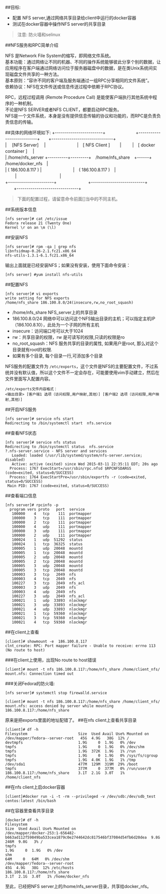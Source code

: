       
##目标:     
* 配置 NFS server,通过网络共享目录给client中运行的docker容器
* 测试在docker容器中操作NFS server的共享目录

>注意:
防火墙和selinux

##NFS服务和RPC简单介绍

NFS 是Network File System的缩写，即网络文件系统。          
    基本功能：通过网络让不同的机器、不同的操作系统能够彼此分享个别的数据，让应用程序在客户端通过网络访问位于服务器磁盘中的数据，是在类Unix系统间实现磁盘文件共享的一种方法。       
    基本原则：“容许不同的客户端及服务端通过一组RPC分享相同的文件系统”。           
    依赖协议：NFS在文件传送或信息传送过程中依赖于RPC协议。           

RPC，远程过程调用 (Remote Procedure Call) 是能使客户端执行其他系统中程序的一种机制。         
    不论是NFS SERVER或者NFS CLIENT，都要启动RPC服务。         
    NFS是一个文件系统，本身是没有提供信息传输的协议和功能的，而RPC是负责负责信息的传输。        

##具体的网络环境如下:
+------------------------+　　　　　　　+---------------------------+　　+-------------------------------+        
|　 [NFS Server] 　| 　　　　　　　|　[    NFS Client    ]　 　|  　  　|　[ docker container ]　  |          
| /home/nfs_server +----------+---------+　/home/nfs_share　+------+　 /home/docker_nfs　|            
| ( 186.100.8.117 ) |　　　　　　 　|　( 186.100.8.117 )　| 　　 |　　　　　　　　　　|                
+-----------------------+　　　 　　　　+---------------------------+  　　+-------------------------------+           

>下面的配置过程，请留意命令前面[]当中的不同主机。

##系统版本信息
```shell
[nfs server]# cat /etc/issue
Fedora release 21 (Twenty One)
Kernel \r on an \m (\l)  
```   
##安装NFS
```shell
[nfs server]# rpm -qa | grep nfs
libnfsidmap-0.26-2.1.fc21.x86_64
nfs-utils-1.3.1-6.1.fc21.x86_64
```
输出上面就是已经安装NFS；如果没有安装，使用下面命令安装：
```
[nfs server] #yum install nfs-utils
```
##配置NFS
```
[nfs server]# vi exports
write setting for NFS exports
/home/nfs_share 186.100.8.0/24(insecure,rw,no_root_squash)
```
* /home/nfs_share NFS_server上的共享目录
* 186.100.8.0/24  网络中可以访问这个NFS输出目录的主机；可以指定主机IP（186.100.8.10），此处为一个子网的所有主机
* insecure：访问端口号可以大于1024
* rw：共享目录的权限，rw 是可读写的权限,只读的权限是ro
* no_root_squash：NFS 服务共享的目录的属性, 如果用户是root, 那么对这个目录就有root的权限.
* 如果有多个目录, 每个目录一行,可添加多个目录

NFS服务的配置文件为 `/etc/exports`，这个文件是NFS的主要配置文件，不过系统并没有默认值，所以这个文件不一定会存在，可能要使用vim手动建立，然后在文件里面写入配置内容。
        
    /etc/exports文件内容格式：
    <输出目录> [客户端1 选项（访问权限,用户映射,其他）] [客户端2 选项（访问权限,用户映射,其他）]


##开启NFS服务
```
[nfs server]# service nfs start
Redirecting to /bin/systemctl start  nfs.service
```
##查看NFS状态
```shell
[nfs server]# service nfs status    
Redirecting to /bin/systemctl status  nfs.service   
?.nfs-server.service - NFS server and services    
   Loaded: loaded (/usr/lib/systemd/system/nfs-server.service; disabled)
   Active: active (exited) since Wed 2015-03-11 22:35:11 EDT; 20s ago
  Process: 1767 ExecStart=/usr/sbin/rpc.nfsd $RPCNFSDARGS (code=exited, status=0/SUCCESS)
  Process: 1764 ExecStartPre=/usr/sbin/exportfs -r (code=exited, status=0/SUCCESS)
 Main PID: 1767 (code=exited, status=0/SUCCESS)
 ```
 ##查看端口信息
 ```shell
[nfs server]# rpcinfo -p
   program vers proto   port  service
    100000    4   tcp    111  portmapper
    100000    3   tcp    111  portmapper
    100000    2   tcp    111  portmapper
    100000    4   udp    111  portmapper
    100000    3   udp    111  portmapper
    100000    2   udp    111  portmapper
    100024    1   udp  51292  status
    100024    1   tcp  36325  status
    100005    1   udp  20048  mountd
    100005    1   tcp  20048  mountd
    100005    2   udp  20048  mountd
    100005    2   tcp  20048  mountd
    100005    3   udp  20048  mountd
    100005    3   tcp  20048  mountd
    100003    3   tcp   2049  nfs
    100003    4   tcp   2049  nfs
    100227    3   tcp   2049  nfs_acl
    100003    3   udp   2049  nfs
    100003    4   udp   2049  nfs
    100227    3   udp   2049  nfs_acl
    100021    1   udp  33893  nlockmgr
    100021    3   udp  33893  nlockmgr
    100021    4   udp  33893  nlockmgr
    100021    1   tcp  59360  nlockmgr
    100021    3   tcp  59360  nlockmgr
    100021    4   tcp  59360  nlockmgr
```
##在client上查看
```shell
[client]# showmount -e  186.100.8.117
clnt_create: RPC: Port mapper failure - Unable to receive: errno 113 (No route to host)
```
###在client上使用，出现No route to host错误
```shell
[client]# mount -t nfs 186.100.8.117:/home/nfs_share /home/client_nfs/
mount.nfs: Connection timed out
```
###关闭Fedora的防火墙:
```
[nfs server]# systemctl stop firewalld.service
```
```
[client]# mount -t nfs 186.100.8.117:/home/nfs_share /home/client_nfs/
mount.nfs: access denied by server while mounting 186.100.8.117:/home/nfs_share
```
原来是把exports里面的地址配错了。
##在nfs client上查看共享目录
```shell
[client]# df -h
Filesystem                       Size  Used Avail Use% Mounted on
/dev/mapper/fedora--server-root   45G  4.9G   38G  12% /
devtmpfs                         1.9G     0  1.9G   0% /dev
tmpfs                            1.9G     0  1.9G   0% /dev/shm
tmpfs                            1.9G  372K  1.9G   1% /run
tmpfs                            1.9G     0  1.9G   0% /sys/fs/cgroup
tmpfs                            1.9G  4.0K  1.9G   1% /tmp
/dev/sda1                        477M  129M  319M  29% /boot
tmpfs                            377M     0  377M   0% /run/user/0
186.100.8.117:/home/nfs_share    3.1T  2.1G  3.0T   1% /home/client_nfs
```
##在nfs client上启docker容器
```
[client]#docker run -i -t -rm --privileged -v /dev/sdb:/dev/sdb_test centos:latest /bin/bash
```
##在容器里查看共享目录
```shell
[docker]# df -h
Filesystem                                                                                        Size  Used Avail Use% Mounted on
/dev/mapper/docker-253:1-656482-b663ad112f59849ba533cea1879c0e2744642dc817546bf37084d54fb6d20dea  9.8G  246M  9.0G   3% /
tmpfs                                                                                             1.9G     0  1.9G   0% /dev
shm                                                                                                64M     0   64M   0% /dev/shm
/dev/mapper/fedora--server-root                                                                    45G  4.9G   38G  12% /etc/hosts
186.100.8.117:/home/nfs_share                                                                     3.1T  2.1G  3.0T   1% /home/docker_nfs
```
至此，已经把NFS server上的/home/nfs_server目录，共享给docker_nfs。
